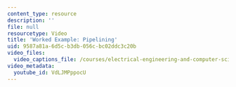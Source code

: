 ```yaml
---
content_type: resource
description: ''
file: null
resourcetype: Video
title: 'Worked Example: Pipelining'
uid: 9587a81a-6d5c-b3db-056c-bc02ddc3c20b
video_files:
  video_captions_file: /courses/electrical-engineering-and-computer-science/6-004-computation-structures-spring-2017/c7/c7s2/c7s2v7/pipelining/VdLJMPppocU.vtt
video_metadata:
  youtube_id: VdLJMPppocU
---
```

